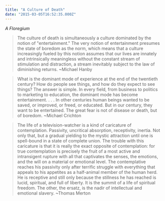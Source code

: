 ```yaml
---
title: "A Culture of Death"
date: "2015-03-05T16:52:35.000Z"
---
```

_A Floregium_

> The culture of death is simultaneously a culture dominated by the notion of "entertainment."  The very notion of entertainment presumes the state of boredom as the norm, which means that a culture increasingly fueled by this notion assumes that our lives are innately and intrinsically meaningless without the constant stream of stimulation and distraction, a stream inevitably subject to the law of diminishing returns. ~Michael Hanby

> What is the dominant mode of experience at the end of the twentieth century?  How do people see things, and how do they expect to see things?  The answer is simple.  In every field, from business to politics to marketing to education, the dominant mode has become entertainment. . . . In other centuries human beings wanted to be saved, or improved, or freed, or educated.  But in our century, they want to be entertained.  The great fear is not of disease or death, but of boredom. ~Michael Crichton

> The life of a television-watcher is a kind of caricature of contemplation.  Passivity, uncritical absorption, receptivity, inertia.  Not only that, but a gradual yielding to the mystic attraction until one is spell-bound in a state of complete union.  The trouble with this caricature is that it is really the exact opposite of contemplation: for true contemplation is precisely the fruit of a most active and intransigent rupture with all that captivates the senses, the emotions, and the will on a material or emotional level.  The contemplative reaches his passivity only after terrific struggle with everything that appeals to his appetites as a half-animal member of the human herd.  He is receptive and still only because the stillness he has reached is lucid, spiritual, and full of liberty.  It is the summit of a life of spiritual freedom.  The other, the ersatz, is the nadir of intellectual and emotional slavery. ~Thomas Merton